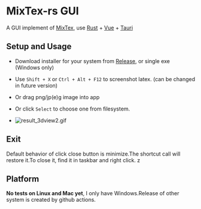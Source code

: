 # MixTex-rs GUI

A GUI implement of [MixTex](https://github.com/RQLuo/MixTeX-Latex-OCR/tree/MixTeX-v1.1.2), use [Rust](https://www.rust-lang.org/) + [Vue](https://github.com/vuejs/) + [Tauri]([https://github.com/tauri-apps/tauri] )


##  Setup and Usage

- Download installer for your system from [Release](https://github.com/MosRat/MixTex-rs-GUI/releases/latest), or single exe (Windows only)
- Use `Shift + X` or `Ctrl + Alt + F12` to screenshot latex. (can be changed in future version)
- Or drag png/jp(e)g image into app
- Or click `Select` to choose one from filesystem.

- ![result_3dview2.gif](docs%2Fgif%2Fresult_3dview2.gif)

## Exit
Default behavior of click close button is minimize.The shortcut call will restore it.To close it, find it in taskbar and right click.
z
## Platform

**No tests on Linux and Mac yet**, I only have Windows.Release of other system is created by github actions.

